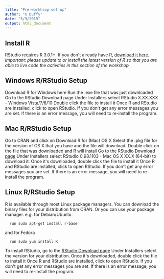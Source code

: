 ```yaml
---
title: "Pre-workhsop set up"
author: "K Duffy"
date: "5/9/2019"
output: html_document
---
```

## Install R
RStudio requires R 3.0.1+. If you don't already have R, [download it here.](https://cran.rstudio.com/)
*Important: please update to or install the latest version of R so that you are able to live code the activities in this section of the workshop*


## Windows R/RStudio Setup
Download R for Windows here
Run the .exe file that was just downloaded
Go to the RStudio Download page
Under Installers select RStudio X.XX.XXX - Windows Vista/7/8/10
Double click the file to install it
Once R and RStudio are installed, click to open RStudio. If you don't get any error messages you are set. If there is an error message, you will need to re-install the program.

## Mac R/RStudio Setup

Go to CRAN and click on Download R for (Mac) OS X
Select the .pkg file for the version of OS X that you have and the file will download.
Double click on the file that was downloaded and R will install
Go to the [RStudio Download page](https://www.rstudio.com/products/rstudio/download/#download)
Under Installers select RStudio 0.98.1103 - Mac OS X XX.X (64-bit) to download it.
Once it's downloaded, double click the file to install it
Once R and RStudio are installed, click to open RStudio. If you don't get any error messages you are set. If there is an error message, you will need to re-install the program.

## Linux R/RStudio Setup
R is available through most Linux package managers. You can download the binary files for your distribution from CRAN. Or you can use your package manager.
e.g. for Debian/Ubuntu
```
  run sudo apt-get install r-base
```
and for Fedora
```
  run sudo yum install R
```

To install RStudio, go to the [RStudio Download page](https://www.rstudio.com/products/rstudio/download/#download)
Under Installers select the version for your distribution.
Once it's downloaded, double click the file to install it
Once R and RStudio are installed, click to open RStudio. If you don't get any error messages you are set. If there is an error message, you will need to re-install the program.
